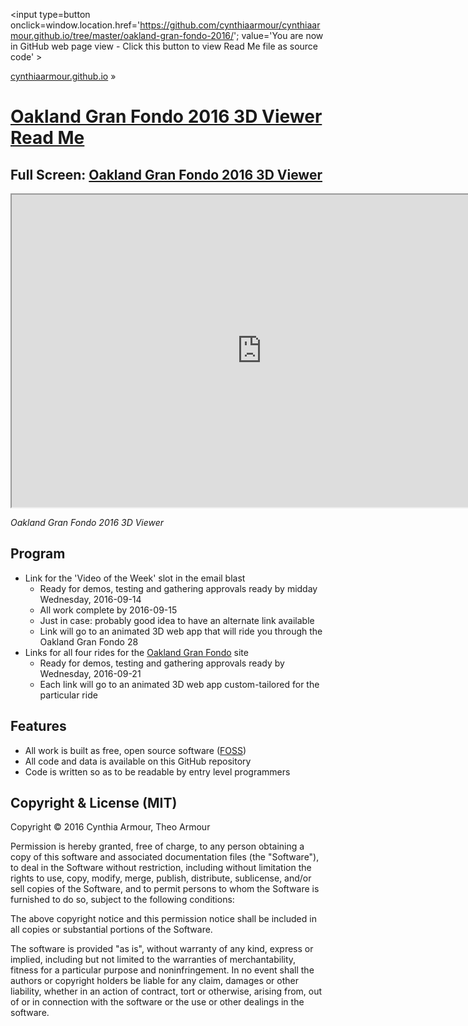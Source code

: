 <span style=display:none; >[You are now in GitHub source code view - click this link to view Read Me file as a web page]
( https://cynthiaarmour.github.io/oakland-gran-fondo-2016/index.html#readme.md "View file as a web page." ) </span>
<input type=button onclick=window.location.href='https://github.com/cynthiaarmour/cynthiaarmour.github.io/tree/master/oakland-gran-fondo-2016/'; value='You are now in GitHub web page view - Click this button to view Read Me file as source code' >

[cynthiaarmour.github.io]( http://cynthiaarmour.github.io ) &raquo;

[Oakland Gran Fondo 2016 3D Viewer Read Me]( index.html )
===

## Full Screen: [Oakland Gran Fondo 2016 3D Viewer]( https://jaanga.github.io/terrain3/elevations-core3/oakland-gran-fondo-r9.html )

<img src="" style=display:none; width=800 >

<iframe src="https://jaanga.github.io/terrain3/elevations-core3/oakland-gran-fondo-r9.html" width=800px height=500px onload=this.contentWindow.googleMap.setOptions({scrollwheel:false});></iframe>

_Oakland Gran Fondo 2016 3D Viewer_


## Program

* Link for the 'Video of the Week' slot in the email blast
	* Ready for demos, testing and gathering approvals ready by midday Wednesday, 2016-09-14
	* All work complete by 2016-09-15
	* Just in case: probably good idea to have an alternate link available
	* Link will go to an animated 3D web app that will ride you through the Oakland Gran Fondo 28
* Links for all four rides for the [Oakland Gran Fondo]( http://www.oaklandgranfondo.com ) site
	* Ready for demos, testing and gathering approvals ready by Wednesday, 2016-09-21
	* Each link will go to an animated 3D web app custom-tailored for the particular ride


## Features

* All work is built as free, open source software ([FOSS]())
* All code and data is available on this GitHub repository
* Code is written so as to be readable by entry level programmers


## Copyright & License (MIT)

Copyright &copy; 2016 Cynthia Armour, Theo Armour

Permission is hereby granted, free of charge, to any person obtaining a copy
of this software and associated documentation files (the "Software"), to deal
in the Software without restriction, including without limitation the rights
to use, copy, modify, merge, publish, distribute, sublicense, and/or sell
copies of the Software, and to permit persons to whom the Software is
furnished to do so, subject to the following conditions:

The above copyright notice and this permission notice shall be included in
all copies or substantial portions of the Software.

The software is provided "as is", without warranty of any kind, express or
implied, including but not limited to the warranties of merchantability,
fitness for a particular purpose and noninfringement. In no event shall the
authors or copyright holders be liable for any claim, damages or other
liability, whether in an action of contract, tort or otherwise, arising from,
out of or in connection with the software or the use or other dealings in
the software.
